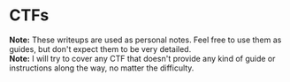 # CTFs

**Note:** These writeups are used as personal notes. Feel free to use them as guides, but don't expect them to be very detailed.      
**Note:** I will try to cover any CTF that doesn't provide any kind of guide or instructions along the way, no matter the difficulty.   
